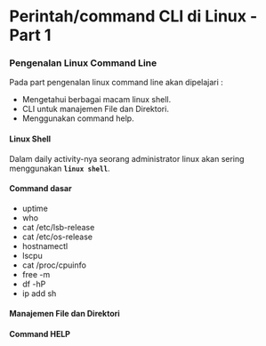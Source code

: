 # Perintah/command CLI di Linux - Part 1

### Pengenalan Linux Command Line

Pada part pengenalan linux command line akan dipelajari :
- Mengetahui berbagai macam linux shell.
- CLI untuk manajemen File dan Direktori.
- Menggunakan command help.

#### Linux Shell

Dalam daily activity-nya seorang administrator linux akan sering menggunakan **`linux shell`**.

#### Command dasar
- uptime
- who
- cat /etc/lsb-release
- cat /etc/os-release
- hostnamectl
- lscpu
- cat /proc/cpuinfo
- free -m
- df -hP
- ip add sh

#### Manajemen File dan Direktori



#### Command HELP
